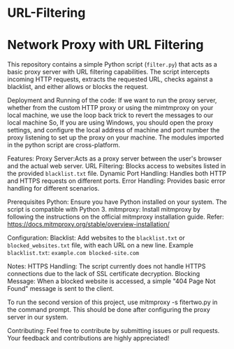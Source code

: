 # URL-Filtering
# Network Proxy with URL Filtering

This repository contains a simple Python script (`filter.py`) that acts as a basic proxy server with URL filtering capabilities. 
The script intercepts incoming HTTP requests, extracts the requested URL, checks against a blacklist, and either allows or blocks the request.


Deployment and Running of the code:
  If we want to run the proxy server, whether from the custom HTTP proxy or using the mimtmproxy on your local machine, we use the loop back trick to revert the messages to our local machine So, If you are using Windows, you should open the proxy settings, and configure the local address of machine and port number the proxy listening to set up the proxy on your machine. The modules imported in the python script are cross-platform.

  
Features:
  Proxy Server:Acts as a proxy server between the user's browser and the actual web server.
  URL Filtering: Blocks access to websites listed in the provided `blacklist.txt` file.
  Dynamic Port Handling: Handles both HTTP and HTTPS requests on different ports.
  Error Handling: Provides basic error handling for different scenarios.


Prerequisites
    Python: Ensure you have Python installed on your system. The script is compatible with Python 3.
    mitmproxy: Install mitmproxy by following the instructions on the official mitmproxy installation guide.
      Refer: https://docs.mitmproxy.org/stable/overview-installation/


Configuration:
  Blacklist: Add websites to the `blacklist.txt` or `blocked_websites.txt` file, with each URL on a new line.
    Example `blacklist.txt`:
    ```
    example.com
    blocked-site.com
    ```
    
Notes:
  HTTPS Handling: The script currently does not handle HTTPS connections due to the lack of SSL certificate decryption.
  Blocking Message: When a blocked website is accessed, a simple "404 Page Not Found" message is sent to the client.
  
To run the second version of this project, use mitmproxy -s fitertwo.py in the command prompt. This should be done after configuring the proxy server in our system.

Contributing:
  Feel free to contribute by submitting issues or pull requests. Your feedback and contributions are highly appreciated!
